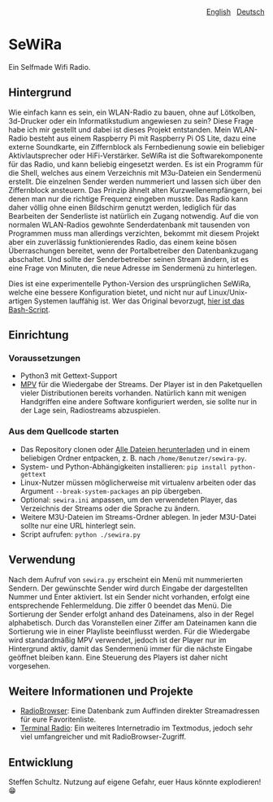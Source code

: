 <p align="right"><a href="README.md">English</a> &nbsp; <a href="README-de.md">Deutsch</a></p>

# SeWiRa
Ein Selfmade Wifi Radio.

## Hintergrund

Wie einfach kann es sein, ein WLAN-Radio zu bauen, ohne auf Lötkolben, 3d-Drucker oder ein Informatikstudium angewiesen zu sein? Diese Frage habe ich mir gestellt und dabei ist dieses Projekt entstanden. Mein WLAN-Radio besteht aus einem Raspberry Pi mit Raspberry Pi OS Lite, dazu eine externe Soundkarte, ein Ziffernblock als Fernbedienung sowie ein beliebiger Aktivlautsprecher oder HiFi-Verstärker. SeWiRa ist die Softwarekomponente für das Radio, und kann beliebig eingesetzt werden. Es ist ein Programm für die Shell, welches aus einem Verzeichnis mit M3u-Dateien ein Sendermenü erstellt. Die einzelnen Sender werden nummeriert und lassen sich über den Ziffernblock ansteuern. Das Prinzip ähnelt alten Kurzwellenempfängern, bei denen man nur die richtige Frequenz eingeben musste. Das Radio kann daher völlig ohne einen Bildschirm genutzt werden, lediglich für das Bearbeiten der Senderliste ist natürlich ein Zugang notwendig. Auf die von normalen WLAN-Radios gewohnte Senderdatenbank mit tausenden von Programmen muss man allerdings verzichten, bekommt mit diesem Projekt aber ein zuverlässig funktionierendes Radio, das einem keine bösen Überraschungen bereitet, wenn der Portalbetreiber den Datenbankzugang abschaltet. Und sollte der Senderbetreiber seinen Stream ändern, ist es eine Frage von Minuten, die neue Adresse im Sendermenü zu hinterlegen. 

Dies ist eine experimentelle Python-Version des ursprünglichen SeWiRa, welche eine bessere Konfiguration bietet, und nicht nur auf Linux/Unix-artigen Systemen lauffähig ist. Wer das Original bevorzugt, [hier ist das Bash-Script](https://github.com/schulle4u/sewira). 

## Einrichtung

### Voraussetzungen

* Python3 mit Gettext-Support
* [MPV](https://mpv.io/) für die Wiedergabe der Streams. Der Player ist in den Paketquellen vieler Distributionen bereits vorhanden. Natürlich kann mit wenigen Handgriffen eine andere Software konfiguriert werden, sie sollte nur in der Lage sein, Radiostreams abzuspielen.

### Aus dem Quellcode starten

* Das Repository clonen oder [Alle Dateien herunterladen](https://github.com/schulle4u/sewira-py/archive/refs/heads/main.zip) und in einem beliebigen Ordner entpacken, z. B. nach `/home/Benutzer/sewira-py`. 
* System- und Python-Abhängigkeiten installieren: `pip install python-gettext`
* Linux-Nutzer müssen möglicherweise mit virtualenv arbeiten oder das Argument `--break-system-packages` an pip übergeben. 
* Optional: `sewira.ini` anpassen, um den verwendeten Player, das Verzeichnis der Streams oder die Sprache zu ändern.
* Weitere M3U-Dateien im Streams-Ordner ablegen. In jeder M3U-Datei sollte nur eine URL hinterlegt sein. 
* Script aufrufen: `python ./sewira.py`

## Verwendung

Nach dem Aufruf von `sewira.py` erscheint ein Menü mit nummerierten Sendern. Der gewünschte Sender wird durch Eingabe der dargestellten  Nummer und Enter aktiviert. Ist ein Sender nicht vorhanden, erfolgt eine entsprechende Fehlermeldung. Die ziffer 0 beendet das Menü. Die Sortierung der Sender erfolgt anhand des  Dateinamens, also in der Regel alphabetisch. Durch das Voranstellen einer Ziffer am Dateinamen kann die Sortierung wie in einer Playliste beeinflusst werden. Für die Wiedergabe wird standardmäßig MPV verwendet, jedoch ist der Player nur im Hintergrund aktiv, damit das Sendermenü immer für die nächste Eingabe geöffnet bleiben kann. Eine Steuerung des Players ist daher nicht vorgesehen. 

## Weitere Informationen und Projekte

* [RadioBrowser](https://radio-browser.info): Eine Datenbank zum Auffinden direkter Streamadressen für eure Favoritenliste.
* [Terminal Radio](https://github.com/shinokada/tera): Ein weiteres Internetradio im Textmodus, jedoch sehr viel umfangreicher und mit RadioBrowser-Zugriff. 

## Entwicklung

Steffen Schultz. Nutzung auf eigene Gefahr, euer Haus könnte explodieren! 😁
